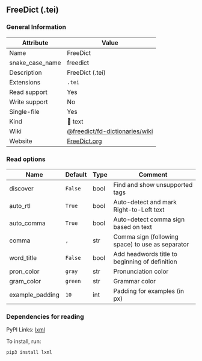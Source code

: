 ## FreeDict (.tei)

### General Information

| Attribute       | Value                                                                              |
| --------------- | ---------------------------------------------------------------------------------- |
| Name            | FreeDict                                                                           |
| snake_case_name | freedict                                                                           |
| Description     | FreeDict (.tei)                                                                    |
| Extensions      | `.tei`                                                                             |
| Read support    | Yes                                                                                |
| Write support   | No                                                                                 |
| Single-file     | Yes                                                                                |
| Kind            | 📝 text                                                                             |
| Wiki            | [@freedict/fd-dictionaries/wiki](https://github.com/freedict/fd-dictionaries/wiki) |
| Website         | [FreeDict.org](https://freedict.org/)                                              |

### Read options

| Name            | Default | Type | Comment                                          |
| --------------- | ------- | ---- | ------------------------------------------------ |
| discover        | `False` | bool | Find and show unsupported tags                   |
| auto_rtl        | `True`  | bool | Auto-detect and mark Right-to-Left text          |
| auto_comma      | `True`  | bool | Auto-detect comma sign based on text             |
| comma           | `, `    | str  | Comma sign (following space) to use as separator |
| word_title      | `False` | bool | Add headwords title to beginning of definition   |
| pron_color      | `gray`  | str  | Pronunciation color                              |
| gram_color      | `green` | str  | Grammar color                                    |
| example_padding | `10`    | int  | Padding for examples (in px)                     |

### Dependencies for reading

PyPI Links: [lxml](https://pypi.org/project/lxml)

To install, run:

```sh
pip3 install lxml
```
